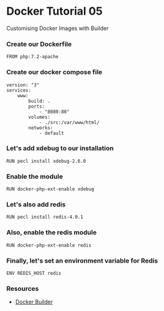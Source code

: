 # Docker Tutorial 05

Customising Docker Images with Builder

### Create our Dockerfile

```
FROM php:7.2-apache
```

### Create our docker compose file

```
version: "3"
services:
    www:
        build: .
        ports:
            - "8080:80"
        volumes:
            - ./src:/var/www/html/
        networks:
            - default
```

### Let's add xdebug to our installation

```
RUN pecl install xdebug-2.6.0
```

### Enable the module

```
RUN docker-php-ext-enable xdebug
```

### Let's also add redis

```
RUN pecl install redis-4.0.1
```

### Also, enable the redis module

```
RUN docker-php-ext-enable redis
```

### Finally, let's set an environment variable for Redis

```
ENV REDIS_HOST redis
```

### Resources

* [Docker Builder](https://docs.docker.com/engine/reference/builder/)
